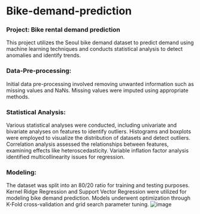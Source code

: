 # Bike-demand-prediction

### Project: Bike rental demand prediction

This project utilizes the Seoul bike demand dataset to predict demand using machine learning techniques and conducts statistical analysis to detect anomalies and identify trends.

### Data-Pre-processing:
Initial data pre-processing involved removing unwanted information such as missing values and NaNs. Missing values were imputed using appropriate methods.

### Statistical Analysis:
Various statistical analyses were conducted, including univariate and bivariate analyses on features to identify outliers. Histograms and boxplots were employed to visualize the distribution of datasets and detect outliers. Correlation analysis assessed the relationships between features, examining effects like heteroscedasticity. Variable inflation factor analysis identified multicollinearity issues for regression.

### Modeling:
The dataset was split into an 80/20 ratio for training and testing purposes. Kernel Ridge Regression and Support Vector Regression were utilized for modeling bike demand prediction. Models underwent optimization through K-Fold cross-validation and grid search parameter tuning.
![image](https://github.com/Optimus-Q/Bike-demand-prediction/assets/46313772/66c840a0-d63a-488c-8356-f6d82fddb7ff)


